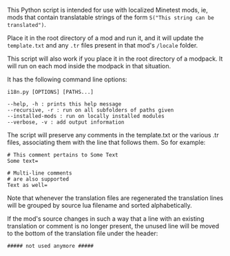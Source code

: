 This Python script is intended for use with localized Minetest mods, ie, mods that contain translatable strings of the form ``S("This string can be translated")``.

Place it in the root directory of a mod and run it, and it will update the ``template.txt`` and any ``.tr`` files present in that mod's ``/locale`` folder.

This script will also work if you place it in the root directory of a modpack. It will run on each mod inside the modpack in that situation.

It has the following command line options:

```
i18n.py [OPTIONS] [PATHS...]

--help, -h : prints this help message
--recursive, -r : run on all subfolders of paths given
--installed-mods : run on locally installed modules
--verbose, -v : add output information
```

The script will preserve any comments in the template.txt or the various .tr files, associating them with the line that follows them. So for example:

```
# This comment pertains to Some Text
Some text=

# Multi-line comments
# are also supported
Text as well=
```

Note that whenever the translation files are regenerated the translation lines will be grouped by source lua filename and sorted alphabetically.

If the mod's source changes in such a way that a line with an existing translation or comment is no longer present, the unused line will be moved to the bottom of the translation file under the header:

```
##### not used anymore #####
```
